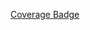 [Coverage Badge](https://img.shields.io/endpoint?url=https://gist.githubusercontent.com/dusan-turajlic/8965bef2b017d5e6cefd8fafeff41e12/raw/hyper_mashmau__pull_##.json)

